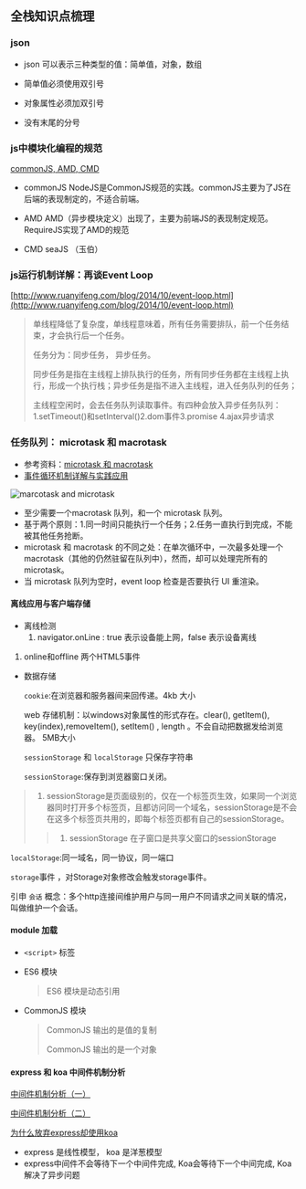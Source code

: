 ## 全栈知识点梳理

### json

- json 可以表示三种类型的值：简单值，对象，数组

- 简单值必须使用双引号

- 对象属性必须加双引号

- 没有末尾的分号


### js中模块化编程的规范

[commonJS, AMD, CMD](https://www.cnblogs.com/chenguangliang/p/5856701.html)

- commonJS 
  NodeJS是CommonJS规范的实践。commonJS主要为了JS在后端的表现制定的，不适合前端。

- AMD 
  AMD（异步模块定义）出现了，主要为前端JS的表现制定规范。
  RequireJS实现了AMD的规范

- CMD seaJS （玉伯）


### js运行机制详解：再谈Event Loop

[http://www.ruanyifeng.com/blog/2014/10/event-loop.html](http://www.ruanyifeng.com/blog/2014/10/event-loop.html)

> 单线程降低了复杂度，单线程意味着，所有任务需要排队，前一个任务结束，才会执行后一个任务。
>
> 任务分为：同步任务， 异步任务。
>
> 同步任务是指在主线程上排队执行的任务，所有同步任务都在主线程上执行，形成一个执行栈；异步任务是指不进入主线程，进入任务队列的任务；
>
> 主线程空闲时，会去任务队列读取事件。有四种会放入异步任务队列：1.setTimeout()和setInterval()2.dom事件3.promise 4.ajax异步请求



### 任务队列： microtask 和 macrotask

- 参考资料：[microtask 和 macrotask](<https://zhuanlan.zhihu.com/p/24460769>)
- [事件循环机制详解与实践应用](<https://juejin.im/post/59afc6adf265da2485360168>)

![marcotask and microtask](C:\Users\matteao_03\Desktop\future\imgs\task-job.jpg)

- 至少需要一个macrotask 队列，和一个 microtask 队列。
- 基于两个原则：1.同一时间只能执行一个任务；2.任务一直执行到完成，不能被其他任务抢断。
- microtask 和 macrotask 的不同之处：在单次循环中，一次最多处理一个 macrotask（其他的仍然驻留在队列中），然而，却可以处理完所有的 microtask。
- 当 microtask 队列为空时，event loop 检查是否要执行 UI 重渲染。



#### 离线应用与客户端存储

- 离线检测	
  1. navigator.onLine  : true 表示设备能上网，false 表示设备离线

1. online和offline 两个HTML5事件

- 数据存储

  `cookie`:在浏览器和服务器间来回传递。4kb 大小

  web 存储机制：以windows对象属性的形式存在。clear(), getItem(), key(index),removeItem(), setItem() , length 。不会自动把数据发给浏览器。 5MB大小



  `sessionStorage` 和 `localStorage`  只保存字符串

  `sessionStorage`:保存到浏览器窗口关闭。

> 1. sessionStorage是页面级别的，仅在一个标签页生效，如果同一个浏览器同时打开多个标签页，且都访问同一个域名，sessionStorage是不会在这多个标签页共用的，即每个标签页都有自己的sessionStorage。
>
> > 1. sessionStorage 在子窗口是共享父窗口的sessionStorage

  `localStorage`:同一域名，同一协议，同一端口

  `storage`事件 ，对Storage对象修改会触发storage事件。

  引申 `会话` 概念：多个http连接间维护用户与同一用户不同请求之间关联的情况，叫做维护一个会话。



#### module 加载

- `<script>` 标签

- ES6 模块

  >ES6 模块是动态引用

- CommonJS 模块

  >CommonJS 输出的是值的复制
  >
  >CommonJS 输出的是一个对象



#### express 和 koa 中间件机制分析

[中间件机制分析（一）](https://juejin.im/post/5c88d4bce51d4504743cf56f)

[中间件机制分析（二）](<https://juejin.im/post/5c9877b06fb9a070e25a706e>)

[为什么放弃express却使用koa](https://juejin.im/post/5b3c9830f265da0f8524c7b2)

- express 是线性模型， koa 是洋葱模型
- express中间件不会等待下一个中间件完成, Koa会等待下一个中间完成, Koa解决了异步问题

